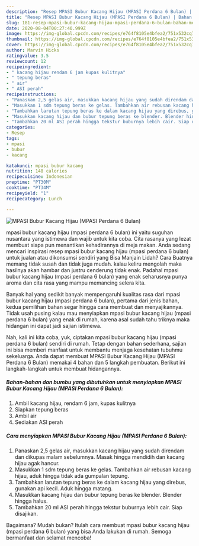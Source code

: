 ```yaml
---
description: "Resep MPASI Bubur Kacang Hijau (MPASI Perdana 6 Bulan) | Bahan Membuat MPASI Bubur Kacang Hijau (MPASI Perdana 6 Bulan) Yang Mudah Dan Praktis"
title: "Resep MPASI Bubur Kacang Hijau (MPASI Perdana 6 Bulan) | Bahan Membuat MPASI Bubur Kacang Hijau (MPASI Perdana 6 Bulan) Yang Mudah Dan Praktis"
slug: 181-resep-mpasi-bubur-kacang-hijau-mpasi-perdana-6-bulan-bahan-membuat-mpasi-bubur-kacang-hijau-mpasi-perdana-6-bulan-yang-mudah-dan-praktis
date: 2020-08-04T00:27:40.999Z
image: https://img-global.cpcdn.com/recipes/e764f8105e4bfea2/751x532cq70/mpasi-bubur-kacang-hijau-mpasi-perdana-6-bulan-foto-resep-utama.jpg
thumbnail: https://img-global.cpcdn.com/recipes/e764f8105e4bfea2/751x532cq70/mpasi-bubur-kacang-hijau-mpasi-perdana-6-bulan-foto-resep-utama.jpg
cover: https://img-global.cpcdn.com/recipes/e764f8105e4bfea2/751x532cq70/mpasi-bubur-kacang-hijau-mpasi-perdana-6-bulan-foto-resep-utama.jpg
author: Marvin Hicks
ratingvalue: 3.5
reviewcount: 12
recipeingredient:
- " kacang hijau rendam 6 jam kupas kulitnya"
- " tepung beras"
- " air"
- " ASI perah"
recipeinstructions:
- "Panaskan 2,5 gelas air, masukkan kacang hijau yang sudah direndam dan dikupas malam sebelumnya. Masak hingga mendidih dan kacang hijau agak hancur."
- "Masukkan 1 sdm tepung beras ke gelas. Tambahkan air rebusan kacang hijau, aduk hingga tidak ada gumpalan tepung."
- "Tambahkan larutan tepung beras ke dalam kacang hijau yang direbus, gunakan api kecil. Aduk hingga matang."
- "Masukkan kacang hijau dan bubur tepung beras ke blender. Blender hingga halus."
- "Tambahkan 20 ml ASI perah hingga tekstur buburnya lebih cair. Siap disajikan."
categories:
- Resep
tags:
- mpasi
- bubur
- kacang

katakunci: mpasi bubur kacang 
nutrition: 148 calories
recipecuisine: Indonesian
preptime: "PT30M"
cooktime: "PT34M"
recipeyield: "1"
recipecategory: Lunch

---
```



![MPASI Bubur Kacang Hijau (MPASI Perdana 6 Bulan)](https://img-global.cpcdn.com/recipes/e764f8105e4bfea2/751x532cq70/mpasi-bubur-kacang-hijau-mpasi-perdana-6-bulan-foto-resep-utama.jpg)


mpasi bubur kacang hijau (mpasi perdana 6 bulan) ini yaitu suguhan nusantara yang istimewa dan wajib untuk kita coba. Cita rasanya yang lezat membuat siapa pun menantikan kehadirannya di meja makan.
Anda sedang mencari inspirasi resep mpasi bubur kacang hijau (mpasi perdana 6 bulan) untuk jualan atau dikonsumsi sendiri yang Bisa Manjain Lidah? Cara Buatnya memang tidak susah dan tidak juga mudah. kalau keliru mengolah maka hasilnya akan hambar dan justru cenderung tidak enak. Padahal mpasi bubur kacang hijau (mpasi perdana 6 bulan) yang enak seharusnya punya aroma dan cita rasa yang mampu memancing selera kita.



Banyak hal yang sedikit banyak mempengaruhi kualitas rasa dari mpasi bubur kacang hijau (mpasi perdana 6 bulan), pertama dari jenis bahan, kedua pemilihan bahan segar hingga cara membuat dan menyajikannya. Tidak usah pusing kalau mau menyiapkan mpasi bubur kacang hijau (mpasi perdana 6 bulan) yang enak di rumah, karena asal sudah tahu triknya maka hidangan ini dapat jadi sajian istimewa.


Nah, kali ini kita coba, yuk, ciptakan mpasi bubur kacang hijau (mpasi perdana 6 bulan) sendiri di rumah. Tetap dengan bahan sederhana, sajian ini bisa memberi manfaat untuk membantu menjaga kesehatan tubuhmu sekeluarga. Anda dapat membuat MPASI Bubur Kacang Hijau (MPASI Perdana 6 Bulan) memakai 4 bahan dan 5 langkah pembuatan. Berikut ini langkah-langkah untuk membuat hidangannya.

<!--inarticleads1-->

##### Bahan-bahan dan bumbu yang dibutuhkan untuk menyiapkan MPASI Bubur Kacang Hijau (MPASI Perdana 6 Bulan):

1. Ambil  kacang hijau, rendam 6 jam, kupas kulitnya
1. Siapkan  tepung beras
1. Ambil  air
1. Sediakan  ASI perah




<!--inarticleads2-->

##### Cara menyiapkan MPASI Bubur Kacang Hijau (MPASI Perdana 6 Bulan):

1. Panaskan 2,5 gelas air, masukkan kacang hijau yang sudah direndam dan dikupas malam sebelumnya. Masak hingga mendidih dan kacang hijau agak hancur.
1. Masukkan 1 sdm tepung beras ke gelas. Tambahkan air rebusan kacang hijau, aduk hingga tidak ada gumpalan tepung.
1. Tambahkan larutan tepung beras ke dalam kacang hijau yang direbus, gunakan api kecil. Aduk hingga matang.
1. Masukkan kacang hijau dan bubur tepung beras ke blender. Blender hingga halus.
1. Tambahkan 20 ml ASI perah hingga tekstur buburnya lebih cair. Siap disajikan.




Bagaimana? Mudah bukan? Itulah cara membuat mpasi bubur kacang hijau (mpasi perdana 6 bulan) yang bisa Anda lakukan di rumah. Semoga bermanfaat dan selamat mencoba!
